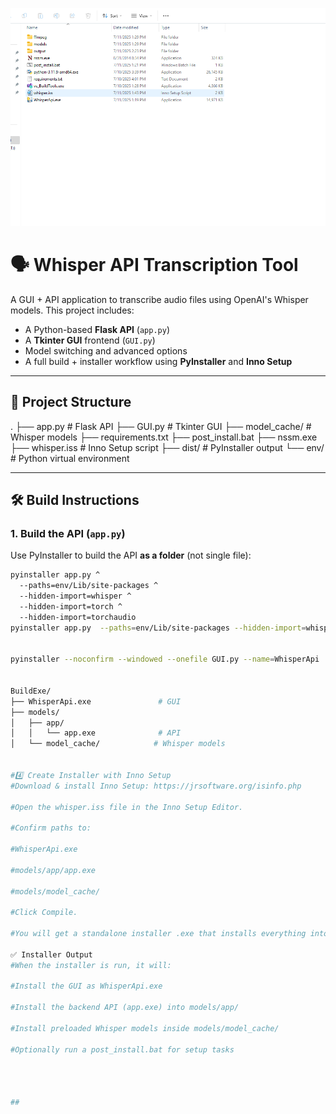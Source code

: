 ![App Preview](screen_short.png)
# 🗣️ Whisper API Transcription Tool

A GUI + API application to transcribe audio files using OpenAI's Whisper models. This project includes:
- A Python-based **Flask API** (`app.py`)
- A **Tkinter GUI** frontend (`GUI.py`)
- Model switching and advanced options
- A full build + installer workflow using **PyInstaller** and **Inno Setup**

---

## 📁 Project Structure
.
├── app.py # Flask API
├── GUI.py # Tkinter GUI
├── model_cache/ # Whisper models
├── requirements.txt
├── post_install.bat
├── nssm.exe
├── whisper.iss # Inno Setup script
├── dist/ # PyInstaller output
└── env/ # Python virtual environment

---

## 🛠️ Build Instructions

### 1. Build the API (`app.py`)

Use PyInstaller to build the API **as a folder** (not single file):

```bash
pyinstaller app.py ^
  --paths=env/Lib/site-packages ^
  --hidden-import=whisper ^
  --hidden-import=torch ^
  --hidden-import=torchaudio
pyinstaller app.py  --paths=env/Lib/site-packages --hidden-import=whisper --hidden-import=torch --hidden-import=torchaudio


pyinstaller --noconfirm --windowed --onefile GUI.py --name=WhisperApi


BuildExe/
├── WhisperApi.exe               # GUI
├── models/
│   ├── app/
│   │   └── app.exe              # API
│   └── model_cache/            # Whisper models


#4️⃣ Create Installer with Inno Setup
#Download & install Inno Setup: https://jrsoftware.org/isinfo.php

#Open the whisper.iss file in the Inno Setup Editor.

#Confirm paths to:

#WhisperApi.exe

#models/app/app.exe

#models/model_cache/

#Click Compile.

#You will get a standalone installer .exe that installs everything into the proper structure on the user's machine.

✅ Installer Output
#When the installer is run, it will:

#Install the GUI as WhisperApi.exe

#Install the backend API (app.exe) into models/app/

#Install preloaded Whisper models inside models/model_cache/

#Optionally run a post_install.bat for setup tasks




## 